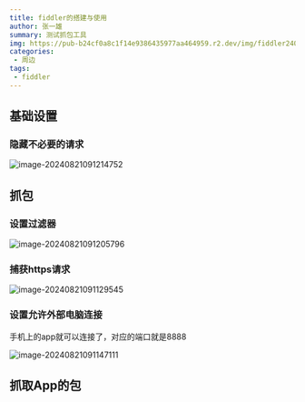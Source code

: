 ```yaml
---
title: fiddler的搭建与使用
author: 张一雄
summary: 测试抓包工具
img: https://pub-b24cf0a8c1f14e9386435977aa464959.r2.dev/img/fiddler240902.png
categories:
 - 周边
tags:
 - fiddler
---
```


## 基础设置

### 隐藏不必要的请求

![image-20240821091214752](https://pub-b24cf0a8c1f14e9386435977aa464959.r2.dev/img/image-20240821091214752.png)

## 抓包

### 设置过滤器

![image-20240821091205796](https://pub-b24cf0a8c1f14e9386435977aa464959.r2.dev/img/image-20240821091205796.png)

### 捕获https请求

![image-20240821091129545](https://pub-b24cf0a8c1f14e9386435977aa464959.r2.dev/img/image-20240821091129545.png)

### 设置允许外部电脑连接

手机上的app就可以连接了，对应的端口就是8888

![image-20240821091147111](https://pub-b24cf0a8c1f14e9386435977aa464959.r2.dev/img/image-20240821091147111.png)

## 抓取App的包